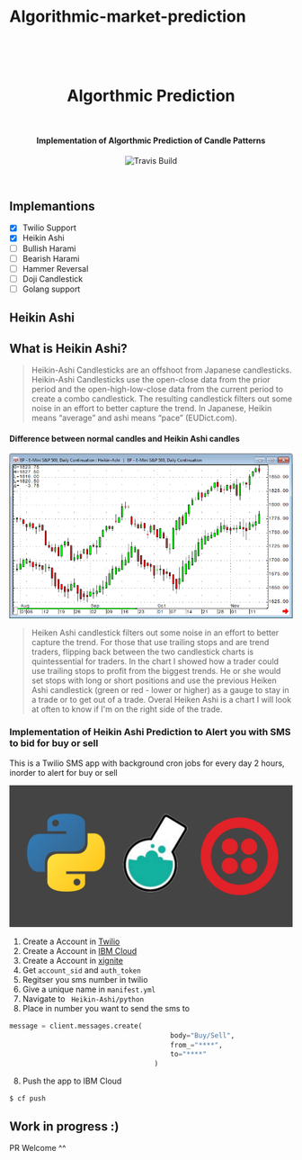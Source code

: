 # Algorithmic-market-prediction

<h1 align="center">
  <br>
  <a href="https://github.com/SaifRehman/algorithmic-market-prediction.git"><img src="https://i.ytimg.com/vi/fv5Uk37457M/maxresdefault.jpg" alt="" width=""></a>
  <br>
      Algorthmic Prediction
  <br>
  <br>
</h1>

<h4 align="center">Implementation of Algorthmic Prediction of Candle Patterns</h4>

<p align="center">
  <a>
    <img src="https://img.shields.io/travis/keppel/lotion/master.svg"
         alt="Travis Build">
  </a>
</p>
<br>

## Implemantions 
- [x] Twilio Support
- [x] Heikin Ashi
- [ ] Bullish Harami
- [ ] Bearish Harami
- [ ] Hammer Reversal
- [ ] Doji Candlestick
- [ ] Golang support 

## Heikin Ashi

## What is Heikin Ashi? 
> Heikin-Ashi Candlesticks are an offshoot from Japanese candlesticks. Heikin-Ashi Candlesticks use the open-close data from the prior period and the open-high-low-close data from the current period to create a combo candlestick. The resulting candlestick filters out some noise in an effort to better capture the trend. In Japanese, Heikin means “average” and ashi means “pace” (EUDict.com).

#### Difference between normal candles and Heikin Ashi candles

![1](images/1.png)

> Heiken Ashi candlestick filters out some noise in an effort to better capture the trend. For those that use trailing stops and are trend traders, flipping back between the two candlestick charts is quintessential for traders. In the chart I showed how a trader could use trailing stops to profit from the biggest trends. He or she would set stops with long or short positions and use the previous Heiken Ashi candlestick (green or red - lower or higher) as a gauge to stay in a trade or to get out of a trade. Overal Heiken Ashi is a chart I will look at often to know if I'm on the right side of the trade. 

### Implementation of Heikin Ashi Prediction to Alert you with SMS to bid for buy or sell

This is a Twilio SMS app with background cron jobs for every day 2 hours, inorder to alert for buy or sell 

![2](images/2.png)

1. Create a Account in [Twilio](https://www.twilio.com/console)
2. Create a Account in [IBM Cloud](http://ibm.biz/ioblockchain)
3. Create a Account in [xignite](https://globalmetals.xignite.com)
4. Get ```account_sid``` and ```auth_token```
5. Regitser you sms number in twilio 
6. Give a unique name in ```manifest.yml```
7. Navigate to ``` Heikin-Ashi/python```
8. Place in number you want to send the sms to
```Python
message = client.messages.create(
                                        body="Buy/Sell",
                                        from_="****",
                                        to="****"
                                    )

```
8. Push the app to IBM Cloud
```
$ cf push
```

## Work in progress :)

PR Welcome ^^

